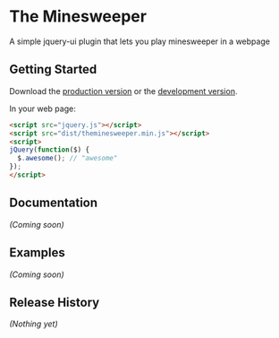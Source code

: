 # The Minesweeper

A simple jquery-ui plugin that lets you play minesweeper in a webpage

## Getting Started
Download the [production version][min] or the [development version][max].

[min]: https://raw.github.com/sumit/jquery.minesweeper.js/master/dist/theminesweeper.min.js
[max]: https://raw.github.com/sumit/jquery.minesweeper.js/master/dist/theminesweeper.js

In your web page:

```html
<script src="jquery.js"></script>
<script src="dist/theminesweeper.min.js"></script>
<script>
jQuery(function($) {
  $.awesome(); // "awesome"
});
</script>
```

## Documentation
_(Coming soon)_

## Examples
_(Coming soon)_

## Release History
_(Nothing yet)_
